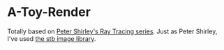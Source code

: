 # A-Toy-Render
Totally based on [Peter Shirley's Ray Tracing series](https://github.com/RayTracing/raytracing.github.io).
Just as Peter Shirley, I've used [the stb image library](https://github.com/nothings/stb).

